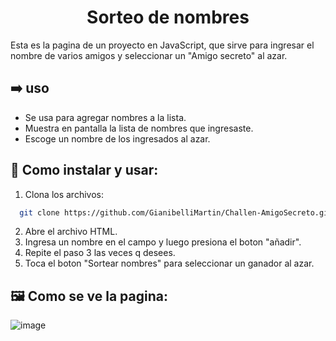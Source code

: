  <h1 align="center"> Sorteo de nombres</h1>

Esta es la pagina de un proyecto en JavaScript, que sirve para ingresar el nombre de varios amigos y seleccionar un "Amigo secreto" al azar.

## ➡️ uso
- Se usa para agregar nombres a la lista.
- Muestra en pantalla la lista de nombres que ingresaste.
- Escoge un nombre de los ingresados al azar.

## 🤖 Como instalar y usar:
1. Clona los archivos:
 ```bash
   git clone https://github.com/GianibelliMartin/Challen-AmigoSecreto.git
   ```
2. Abre el archivo HTML.
3. Ingresa un nombre en el campo y luego presiona el boton "añadir".
4. Repite el paso 3 las veces q desees.
5. Toca el boton "Sortear nombres" para seleccionar un ganador al azar.

## 🖼️ Como se ve la pagina:

![image](https://github.com/user-attachments/assets/16617d73-ae69-4b3b-ae7e-a1dfcb00efb4)
